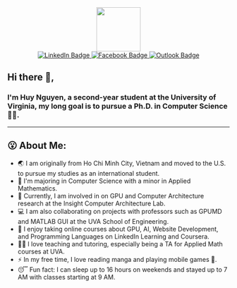 <div id="header" align="center">
  <img src="https://media.giphy.com/media/M9gbBd9nbDrOTu1Mqx/giphy.gif" width="100"/>
</div>

<div id="badges" align="center">
  <a href="https://www.linkedin.com/in/huynguyen04/">
    <img src="https://img.shields.io/badge/LinkedIn-blue?style=for-the-badge&logo=linkedin&logoColor=white" alt="LinkedIn Badge"/>
  </a>
  <a href="https://www.facebook.com/HuyNguYen121104">
    <img src="https://img.shields.io/badge/Facebook-blue?style=for-the-badge&logo=facebook&logoColor=white" alt="Facebook Badge"/>
  </a>
  <a href = "mailto:mpc5ya@virginia.edu">
    <img src="https://img.shields.io/badge/Outlook-blue?style=for-the-badge&logo=microsoftoutlook&logoColor=white" alt="Outlook Badge"/>
  </a>
</div>

## Hi there 👋, 

### I'm Huy Nguyen, a second-year student at the University of Virginia, my long goal is to pursue a Ph.D. in Computer Science 👨‍💻.
-------

## 😮 About Me: 
- 🌏 I am originally from Ho Chi Minh City, Vietnam and moved to the U.S. to pursue my studies as an international student.
- 🎒 I'm majoring in Computer Science with a minor in Applied Mathematics.
- 🔭 Currently, I am involved in on GPU and Computer Architecture research at the Insight Computer Architecture Lab.
- 💻 I am also collaborating on projects with professors such as GPUMD and MATLAB GUI at the UVA School of Engineering. 
- 🌱 I enjoy taking online courses about GPU, AI, Website Development, and Programming Languages on LinkedIn Learning and Coursera. 
- 👨‍🏫 I love teaching and tutoring, especially being a TA for Applied Math courses at UVA. 
- ⚡ In my free time, I love reading manga and playing mobile games 📱.
- 😴 Fun fact: I can sleep up to 16 hours on weekends and stayed up to 7 AM with classes starting at 9 AM.




<!--
**huy310304/huy310304** is a ✨ _special_ ✨ repository because its `README.md` (this file) appears on your GitHub profile.

Here are some ideas to get you started:

- 🔭 I’m currently working on ...
- 🌱 I’m currently learning ...
- 👯 I’m looking to collaborate on ...
- 🤔 I’m looking for help with ...
- 💬 Ask me about ...
- 📫 How to reach me: ...
- 😄 Pronouns: ...
- ⚡ Fun fact: ...
-->
